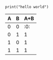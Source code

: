 ```c/python
print("hello world")
```

|A|B|A+B|
|---|-------|-----|
|0|0|:0:|
|0|1|1|
|1|0|1|
|1|1|1|

